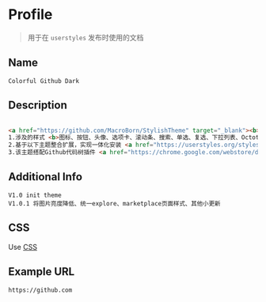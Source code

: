 # Profile
> 用于在 `userstyles` 发布时使用的文档

## Name
```
Colorful Github Dark
```

## Description
```html

<a href="https://github.com/MacroBorn/StylishTheme" target="_blank"><b>Github Repository</b></a>
1.涉及的样式 <b>图标、按钮、头像、选项卡、滚动条、搜索、单选、复选、下拉列表、Octotree插件等尽可能统一样式风格...</b>
2.基于以下主题整合扩展，实现一体化安装 <a href="https://userstyles.org/styles/172338/vip-darkhub-code-purple" target="_blank"><b>vip-darkhub-code-purple</b></a> & <a href="https://userstyles.org/styles/170999/octotree-for-github-ice-dark" target="_blank"><b>octotree-for-github-ice-dark</b></a>
3.该主题搭配Github代码树插件 <a href="https://chrome.google.com/webstore/detail/octotree/bkhaagjahfmjljalopjnoealnfndnagc?utm_source=chrome-ntp-icon" target="_blank"><b>Octotree</b></a>

```

## Additional Info
```
V1.0 init theme
V1.0.1 将图片亮度降低、统一explore、marketplace页面样式、其他小更新
```

## CSS
Use [CSS](../themes/Colorful-Github-Dark.min.css)

## Example URL
```
https://github.com
```